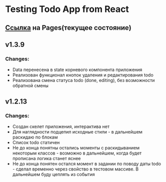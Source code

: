 # Testing Todo App from React

<h2><a href='https://rosstiks.github.io/Todo-App/'>Ссылка</a> на Pages(текущее состояние)</h2>

<h2>v1.3.9</h2>
<h3>Changes:</h3>
<ul>
    <li>Data перенесена в state корневого компонента приложения</li>
    <li>Реализован функционал кнопок удаления и редактирования todo</li>
    <li>Реализована смена статуса todo (done, editing), без возможности обратной смены</li>
    
    
</ul>
<h2>v1.2.13</h2>
<h3>Changes:</h3>
<ul>
    <li>Создан скелет приложения, интерактива нет</li>
    <li>Для наглядности подцепил исходные стили - в дальнейшем раскидаю по блокам</li>
    <li>Список todo статичен</li>
    <li>Не до конца понятны остались моменты с раскидыванием некоторым классов - 
    возможно в дальнейшем, когда будет прописана логика станет яснее</li>
    <li>Не до конца понятен остался момент в задании по поводу даты todo - сделал
    временно через свойство в тестовом массиве. В дальнейшем буду цеплять из события</li>
</ul>
